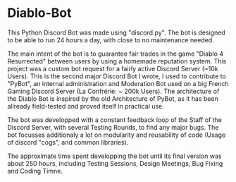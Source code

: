 # Diablo-Bot

This Python Discord Bot was made using "discord.py". The bot is designed to be able to run 24 hours a day, with close to no maintenance needed. 

The main intent of the bot is to guarantee fair trades in the game "Diablo 4 Resurrected" between users by using a homemade reputation system. 
This project was a custom bot request for a fairly active Discord Server (~10k Users). This is the second major Discord Bot I wrote, I used to contribute to
"PyBot", an internal administration and Moderation Bot used on a big French Gaming Discord Server (La Confrérie: ~ 200k Users). The architecture of the Diablo Bot
is inspired by the old Architecture of PyBot, as it has been allready field-tested and proved itself in practical use.

The bot was developped with a constant feedback loop of the Staff of the Discord Server, with several Testing Rounds, to find any major bugs. The bot focusses additionaly a lot on modularity and reusability of code (Usage of discord "cogs", and common libraries).

The approximate time spent developping the bot until its final version was about 250 hours, including Testing Sessions, Design Meetings, Bug Fixing and Coding Timne.
